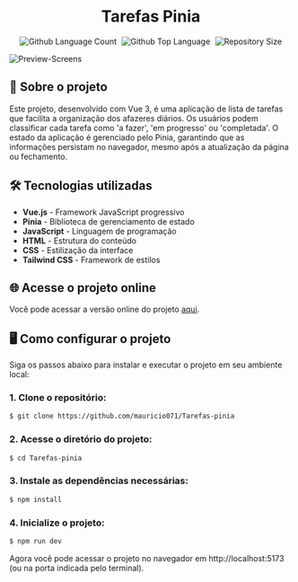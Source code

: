 <div align="center"> <h1>Tarefas Pinia</h1> </div>

<p align="center">
  <img alt="Github Language Count" src="https://img.shields.io/github/languages/count/mauricio071/Tarefas-pinia?color=00bfa6">
  <img width="1" />
  <img alt="Github Top Language" src="https://img.shields.io/github/languages/top/mauricio071/Tarefas-pinia?color=00bfa6">
  <img width="1" />
  <img alt="Repository Size" src="https://img.shields.io/github/repo-size/mauricio071/Tarefas-pinia?color=00bfa6">
</p>

![Preview-Screens](https://github.com/mauricio071/tarefas-pinia/blob/Master/readme-img.png)

## 📝 Sobre o projeto

Este projeto, desenvolvido com Vue 3, é uma aplicação de lista de tarefas que facilita a organização dos afazeres diários. Os usuários podem classificar cada tarefa como 'a fazer', 'em progresso' ou 'completada'. O estado da aplicação é gerenciado pelo Pinia, garantindo que as informações persistam no navegador, mesmo após a atualização da página ou fechamento.

## 🛠 Tecnologias utilizadas

-   **Vue.js** - Framework JavaScript progressivo
-   **Pinia** - Biblioteca de gerenciamento de estado
-   **JavaScript** - Linguagem de programação
-   **HTML** - Estrutura do conteúdo
-   **CSS** - Estilização da interface
-   **Tailwind CSS** - Framework de estilos

## 🌐 Acesse o projeto online
Você pode acessar a versão online do projeto [aqui](https://tarefas-pinia.netlify.app).

## 🖥️ Como configurar o projeto
Siga os passos abaixo para instalar e executar o projeto em seu ambiente local:

### 1. Clone o repositório:

```bash
$ git clone https://github.com/mauricio071/Tarefas-pinia
```

### 2. Acesse o diretório do projeto:

```bash
$ cd Tarefas-pinia
```

### 3. Instale as dependências necessárias:

```bash
$ npm install
```

### 4. Inicialize o projeto:

```bash 
$ npm run dev
```
Agora você pode acessar o projeto no navegador em http://localhost:5173 (ou na porta indicada pelo terminal).
